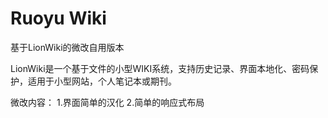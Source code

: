 # Ruoyu Wiki
基于LionWiki的微改自用版本

LionWiki是一个基于文件的小型WIKI系统，支持历史记录、界面本地化、密码保护，适用于小型网站，个人笔记本或期刊。

微改内容：
1.界面简单的汉化
2.简单的响应式布局
